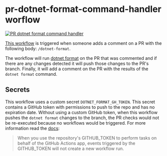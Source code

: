 # pr-dotnet-format-command-handler worflow

[![PR dotnet format command handler](https://github.com/edumserrano/dot-net-sdk-extensions/actions/workflows/pr-dotnet-format-command-handler.yml/badge.svg)](https://github.com/edumserrano/dot-net-sdk-extensions/actions/workflows/pr-dotnet-format-command-handler.yml)

[This workflow](/.github/workflows/pr-dotnet-format-command-handler.yml) is triggered when someone adds a comment on a PR with the following body: `/dotnet-format`.

The workflow will run [dotnet format](https://github.com/dotnet/format) on the PR that was commented and if there are any changes detected it will push those changes to the PR's branch. Finally, it will add a comment on the PR with the results of the `dotnet format` command.

## Secrets

This workflow uses a custom secret `DOTNET_FORMAT_GH_TOKEN`. This secret contains a GitHub token with permissions to push to the repo and has no expiration date. Without using a custom GitHub token, when this workflow pushes the `dotnet format` changes to the branch, the PR checks would not be re-executed because no workflows would be triggered. For more information read the [docs](https://docs.github.com/en/actions/reference/authentication-in-a-workflow#using-the-github_token-in-a-workflow):
> When you use the repository's GITHUB_TOKEN to perform tasks on behalf of the GitHub Actions app, events triggered by the GITHUB_TOKEN will not create a new workflow run.
